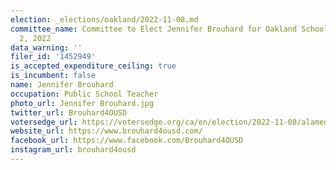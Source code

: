 ```yaml
---
election: _elections/oakland/2022-11-08.md
committee_name: Committee to Elect Jennifer Brouhard for Oakland School Board District
  2, 2022
data_warning: ''
filer_id: '1452949'
is_accepted_expenditure_ceiling: true
is_incumbent: false
name: Jennifer Brouhard
occupation: Public School Teacher
photo_url: Jennifer Brouhard.jpg
twitter_url: Brouhard4OUSD
votersedge_url: https://votersedge.org/ca/en/election/2022-11-08/alameda-county/school-director-oakland-unified-school-district-trustee-area-2/jennifer-brouhard
website_url: https://www.brouhard4ousd.com/
facebook_url: https://www.facebook.com/Brouhard4OUSD
instagram_url: brouhard4ousd
---
```

